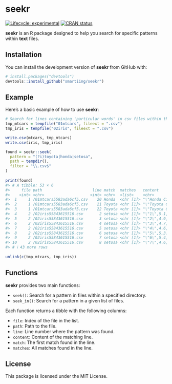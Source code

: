 
<!-- README.md is generated from README.Rmd. Please edit that file -->

# seekr

<!-- badges: start -->

[![Lifecycle:
experimental](https://img.shields.io/badge/lifecycle-experimental-orange.svg)](https://lifecycle.r-lib.org/articles/stages.html#experimental)
[![CRAN
status](https://www.r-pkg.org/badges/version/seekr)](https://CRAN.R-project.org/package=seekr)

<!-- badges: end -->

**seekr** is an R package designed to help you search for specific
patterns within **text** files.

## Installation

You can install the development version of **seekr** from GitHub with:

``` r
# install.packages("devtools")
devtools::install_github("smartiing/seekr")
```

## Example

Here’s a basic example of how to use **seekr**:

``` r
# Search for lines containing 'particular words' in csv files within the specified folder
tmp_mtcars = tempfile("01mtcars", fileext = ".csv")
tmp_iris = tempfile("02iris", fileext = ".csv")

write.csv(mtcars, tmp_mtcars)
write.csv(iris, tmp_iris)

found = seekr::seek(
  pattern = "(?i)toyota|honda|setosa", 
  path = tempdir(), 
  filter = "\\.csv$"
)
  
print(found)
#> # A tibble: 53 × 6
#>     file path                      line match  matches   content                
#>    <int> <chr>                    <int> <chr>  <list>    <chr>                  
#>  1     1 /01mtcars5583ada6cf5.csv    20 Honda  <chr [1]> "\"Honda Civic\",30.4,…
#>  2     1 /01mtcars5583ada6cf5.csv    21 Toyota <chr [1]> "\"Toyota Corolla\",33…
#>  3     1 /01mtcars5583ada6cf5.csv    22 Toyota <chr [1]> "\"Toyota Corona\",21.…
#>  4     2 /02iris55843615516.csv       2 setosa <chr [1]> "\"1\",5.1,3.5,1.4,0.2…
#>  5     2 /02iris55843615516.csv       3 setosa <chr [1]> "\"2\",4.9,3,1.4,0.2,\…
#>  6     2 /02iris55843615516.csv       4 setosa <chr [1]> "\"3\",4.7,3.2,1.3,0.2…
#>  7     2 /02iris55843615516.csv       5 setosa <chr [1]> "\"4\",4.6,3.1,1.5,0.2…
#>  8     2 /02iris55843615516.csv       6 setosa <chr [1]> "\"5\",5,3.6,1.4,0.2,\…
#>  9     2 /02iris55843615516.csv       7 setosa <chr [1]> "\"6\",5.4,3.9,1.7,0.4…
#> 10     2 /02iris55843615516.csv       8 setosa <chr [1]> "\"7\",4.6,3.4,1.4,0.3…
#> # ℹ 43 more rows
  
unlink(c(tmp_mtcars, tmp_iris))
```

## Functions

**seekr** provides two main functions:

- `seek()`: Search for a pattern in files within a specified directory.
- `seek_in()`: Search for a pattern in a given list of files.

Each function returns a tibble with the following columns:

- `file`: Index of the file in the list.
- `path`: Path to the file.
- `line`: Line number where the pattern was found.
- `content`: Content of the matching line.
- `match`: The first match found in the line.
- `matches`: All matches found in the line.

## License

This package is licensed under the MIT License.

